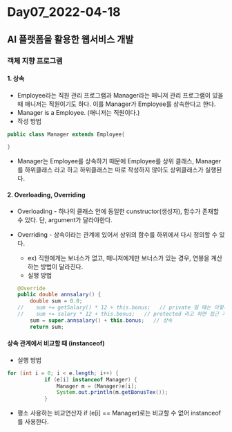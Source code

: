 # Day07_2022-04-18

## AI 플랫폼을 활용한 웹서비스 개발

### 객체 지향 프로그램

#### 1. 상속

-  Employee라는 직원 관리 프로그램과 Manager라는 매니저 관리 프로그램이 있을 때 매니저는 직원이기도 하다. 이를 Manager가  Employee를 상속한다고 한다.
- Manager is a Employee. (매니저는 직원이다.)
- 작성 방법

```java
public class Manager extends Employee{
    
}
```

- Manager는 Employee를 상속하기 때문에 Employee를 상위 클래스, Manager를 하위클래스 라고 하고 하위클래스는 따로 작성하지 않아도 상위클래스가 실행된다.

#### 2. Overloading, Overriding

- Overloading - 하나의 클래스 안에 동일한 cunstructor(생성자), 함수가 존재할 수 있다. 단, argument가 달라야한다.

- Overriding - 상속이라는 관계에 있어서 상위의 함수를 하위에서 다시 정의할 수 있다.

  - ex) 직원에게는 보너스가 없고, 매니저에게만 보너스가 있는 경우, 연봉을 계산하는 방법이 달라진다.
  - 실행 방법

  ```java
  @Override
  public double annsalary() {
      double sum = 0.0;
  //	sum += getSalary() * 12 + this.bonus;   // private 일 때는 이렇게 해야 접근 가능
  //    sum += salary * 12 + this.bonus;   // protected 라고 하면 접근 가능함
      sum = super.annsalary() + this.bonus;   // 상속
      return sum;
  ```

#### 상속 관계에서 비교할 때 (instanceof)

- 실행 방법

```java
for (int i = 0; i < e.length; i++) { 
			if (e[i] instanceof Manager) {
				Manager m = (Manager)e[i];
				System.out.println(m.getBonusTex());
			}
```

- 평소 사용하는 비교연산자 if (e[i] == Manager)로는 비교할 수 없어 instanceof를 사용한다.